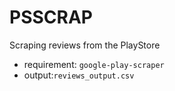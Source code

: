 # PSSCRAP
Scraping reviews from the PlayStore
- requirement: `google-play-scraper`
- output:`reviews_output.csv`
